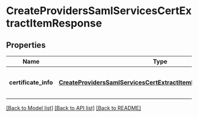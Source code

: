 # CreateProvidersSamlServicesCertExtractItemResponse

## Properties
Name | Type | Description | Notes
------------ | ------------- | ------------- | -------------
**certificate_info** | [**CreateProvidersSamlServicesCertExtractItemResponseCertificateInfo**](CreateProvidersSamlServicesCertExtractItemResponseCertificateInfo.md) | Certificate with information about it. | [optional] 

[[Back to Model list]](../README.md#documentation-for-models) [[Back to API list]](../README.md#documentation-for-api-endpoints) [[Back to README]](../README.md)


